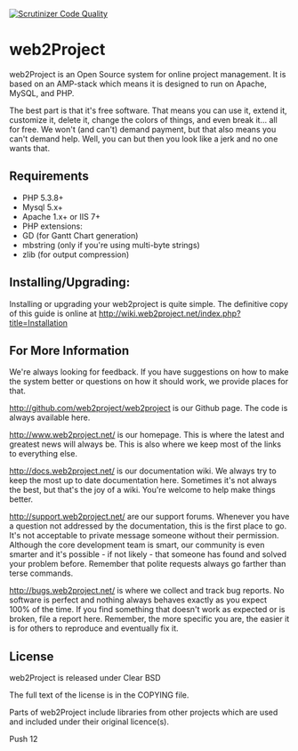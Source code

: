 [![Scrutinizer Code Quality](https://scrutinizer-ci.com/g/web2project/web2project/badges/quality-score.png?s=851af835fd13ef11ff20b848ff4aba6fd5325d61)](https://scrutinizer-ci.com/g/web2project/web2project/)

web2Project
================

web2Project is an Open Source system for online project management.  It is based on an AMP-stack which means it is designed to run on Apache, MySQL, and PHP.

The best part is that it's free software. That means you can use it, extend it, customize it, delete it, change the colors of things, and even break it... all for free. We won't (and can't) demand payment, but that also means you can't demand help. Well, you can but then you look like a jerk and no one wants that.

## Requirements

*  PHP 5.3.8+
*  Mysql 5.x+
*  Apache 1.x+ or IIS 7+
*  PHP extensions:
  *  GD  (for Gantt Chart generation)
  *  mbstring (only if you're using multi-byte strings)
  *  zlib (for output compression)

## Installing/Upgrading:

Installing or upgrading your web2project is quite simple. The definitive copy of this guide is online at http://wiki.web2project.net/index.php?title=Installation

## For More Information

We're always looking for feedback. If you have suggestions on how to make the system better or questions on how it should work, we provide places for that.

http://github.com/web2project/web2project is our Github page. The code is always available here.

http://www.web2project.net/ is our homepage. This is where the latest and greatest news will always be. This is also where we keep most of the links to everything else.

http://docs.web2project.net/ is our documentation wiki. We always try to keep the most up to date documentation here. Sometimes it's not always the best, but that's the joy of a wiki. You're welcome to help make things better.

http://support.web2project.net/ are our support forums. Whenever you have a question not addressed by the documentation, this is the first place to go. It's not acceptable to private message someone without their permission. Although the core development team is smart, our community is even smarter and it's possible - if not likely - that someone has found and solved your problem before. Remember that polite requests always go farther than terse commands.

http://bugs.web2project.net/ is where we collect and track bug reports. No software is perfect and nothing always behaves exactly as you expect 100% of the time. If you find something that doesn't work as expected or is broken, file a report here. Remember, the more specific you are, the easier it is for others to reproduce and eventually fix it.

## License

web2Project is released under Clear BSD

The full text of the license is in the COPYING file.

Parts of web2Project include libraries from other projects which are used and included under their original licence(s).

Push 12
